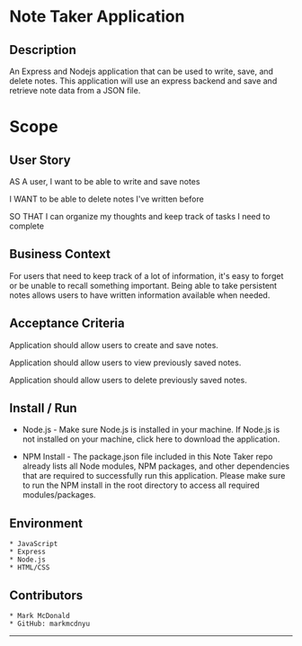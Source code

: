 # Note Taker Application

## Description

An Express and Nodejs application that can be used to write, save, and delete notes. This application will use an express backend and save and retrieve note data from a JSON file.

# Scope

## User Story

AS A user, I want to be able to write and save notes

I WANT to be able to delete notes I've written before

SO THAT I can organize my thoughts and keep track of tasks I need to complete

## Business Context

For users that need to keep track of a lot of information, it's easy to forget or be unable to recall something important. Being able to take persistent notes allows users to have written information available when needed.

## Acceptance Criteria

Application should allow users to create and save notes.

Application should allow users to view previously saved notes.

Application should allow users to delete previously saved notes.

## Install / Run

* Node.js - Make sure Node.js is installed in your machine. If Node.js is not installed on your machine, click here to download the application.

* NPM Install - The package.json file included in this Note Taker repo already lists all Node modules, NPM packages, and other dependencies that are required to successfully run this application. Please make sure to run the NPM install in the root directory to access all required modules/packages.

## Environment
    * JavaScript
    * Express
    * Node.js
    * HTML/CSS
    
## Contributors
    * Mark McDonald
    * GitHub: markmcdnyu


- - -

